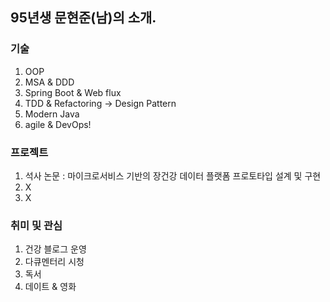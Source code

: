 ## 95년생 문현준(남)의 소개.

### 기술

1. OOP
2. MSA & DDD
3. Spring Boot & Web flux
4. TDD & Refactoring -> Design Pattern
5. Modern Java
6. agile & DevOps!

### 프로젝트

1. 석사 논문 : 마이크로서비스 기반의 장건강 데이터 플랫폼 프로토타입 설계 및 구현
2. X
3. X

### 취미 및 관심

1. 건강 블로그 운영
2. 다큐멘터리 시청
3. 독서
4. 데이트 & 영화

<!---
mthekid/mthekid is a ✨ special ✨ repository because its `README.md` (this file) appears on your GitHub profile.
You can click the Preview link to take a look at your changes.
--->
